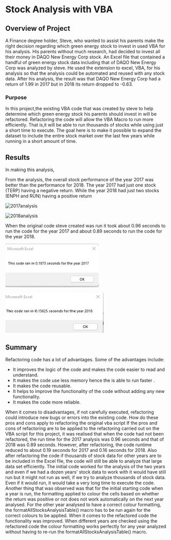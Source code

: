 # Stock Analysis with VBA
## Overview of Project 
A Finance degree holder, Steve, who wanted to assist his parents make the right decision regarding which  green energy stock to invest in used VBA for his analysis. His parents without much research, had decided to invest all their money in DAQO New Energy Corp stock. An Excel file that contained a handful of green energy stock data including that of DAQO New Energy Corp was analyzed by steve. He used the extension to excel, VBA, for his analysis so that the analysis could be automated and reused with any stock data. After his analysis, the result was that DAQO New Energy Corp had a return of 1.99 in 2017 but in 2018 its return dropped to -0.63.

### Purpose

In this project,the existing VBA code that was created by steve to help determine which green energy stock his parents should invest in will be refactored. Refactoring the code will allow the VBA Macro to run more efficiently. That is,it will be able to run thousands of stocks while using just a short time to execute. The goal here is to make it possible to expand the dataset to include the entire stock market over the last few years while running in a short amount of time.  


## Results

In making this analysis,

From the analysis, the overall stock performance of the year 2017 was better than the performance for 2018. The year 2017 had just one stock (TERP) having a negative return. While the year 2018 had just two stocks (ENPH and RUN) having a positive return 


![2017analysis](C:\Users\janno\Downloads\2017_analysis.png)

![2018analysis](C:\Users\janno\Downloads\2018_analysis.png)

When the original code steve created was run it took about 0.96 seconds to run the code for the year 2017 and about 0.89 seconds to run the code for the year 2018.

![2017image](https://github.com/GerlechJen/stock-analysis/blob/main/RESOURCES/VBA_Challenge_2017.png)

![2018image](https://github.com/GerlechJen/stock-analysis/blob/main/RESOURCES/VBA_Challenge_2018.png)

## Summary 
Refactoring code has a lot of advantages. Some of the advantages include:
- It improves the logic of the code and makes the code easier to read and understand.
- It makes the code use less memory hence the is able to run faster .
- It makes the code reusable.
- It helps to improve the functionality of the code without adding any new functionality.
- It makes the code more reliable.

When it comes to disadvantages, if not carefully executed, refactoring could introduce new bugs or errors into the existing code.
How do these pros and cons apply to refactoring the original vba script 
If the pros and cons of refactoring are to be applied to the refactoring carried out on the VBA script for this project, it was realised that when the code had not been refactored, the run time for the 2017 analysis was 0.96 seconds and that of 2018 was  0.89 seconds. However, after refactoring, the code runtime reduced to about 0.19 seconds for 2017 and 0.16 seconds for 2018.
Also after refactoring the code if thousands of stock data for other years are to be included in the Excel file, the code will still be able to analyze that large data set efficiently. The initial code worked for the analysis of the two years and even if we had a dozen years' stock data to work with it would have still run but it might not run as well, if we try to analyze thousands of stock data. Even if it would run, it would take a very long time to execute the code.
Another thing that was observed was that for the initial starting code when a year is run, the formatting applied to colour the cells based on whether the return was positive or not does not work automatically on the next year analysed. For the other year analysed to have a correct colour formatting, the formatAllStocksAnalysisTable() macro has to be run again for the correct colours to be applied. When it comes to the refactored code the functionality was improved. When different years are checked using the refactored code the colour formatting works perfectly for any year analyzed without having to re-run the formatAllStocksAnalysisTable() macro.
